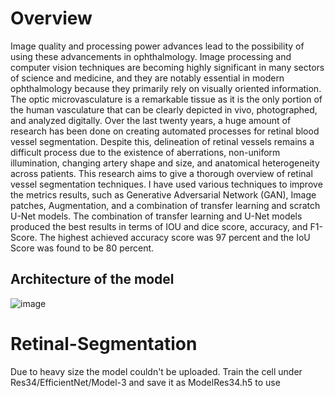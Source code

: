 # Overview
Image quality and processing power advances lead to the possibility of using these advancements in ophthalmology. Image processing and computer vision techniques are becoming highly significant in many sectors of science and medicine, and they are notably essential in modern ophthalmology because they primarily rely on visually oriented information. The optic microvasculature is a remarkable tissue as it is the only portion of the human vasculature that can be clearly depicted in vivo, photographed, and analyzed digitally. Over the last twenty years, a huge amount of research has been done on creating automated processes for retinal blood vessel segmentation. Despite this, delineation of retinal vessels remains a difficult process due to the existence of aberrations, non-uniform illumination, changing artery shape and size, and anatomical heterogeneity across patients. This research aims to give a thorough overview of retinal vessel segmentation techniques. I have used various techniques to improve the metrics results, such as Generative Adversarial Network (GAN), Image patches, Augmentation, and a combination of transfer learning and scratch U-Net models. The combination of transfer learning and U-Net models produced the best results in terms of IOU and dice score, accuracy, and F1-Score. The highest achieved accuracy score was 97 percent and the IoU Score was found to be 80 percent.

## Architecture of the model
![image](https://github.com/user-attachments/assets/be666901-5f4d-437c-ab74-28246a362c8d)

# Retinal-Segmentation

Due to heavy size the model couldn't be uploaded. Train the cell under Res34/EfficientNet/Model-3 and save it as ModelRes34.h5 to use

